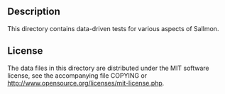 Description
------------

This directory contains data-driven tests for various aspects of Sallmon.

License
--------

The data files in this directory are distributed under the MIT software
license, see the accompanying file COPYING or
http://www.opensource.org/licenses/mit-license.php.

